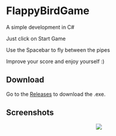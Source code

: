 # FlappyBirdGame

 A simple development in C#

 Just click on Start Game 

 Use the Spacebar to fly between the pipes

 Improve your score and enjoy yourself :)
 
 ## Download
Go to the [Releases](https://github.com/pjgcarmona/FlappyBirdGame/releases) to download the .exe.
 
 ## Screenshots
<p align="center">
  <img src="https://i.ibb.co/GPzTbB1/preview.png">
</p>
